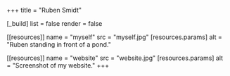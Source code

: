 +++
title = "Ruben Smidt"

[_build]
    list = false
    render = false

[[resources]]
    name = "myself"
    src = "myself.jpg"
    [resources.params]
        alt = "Ruben standing in front of a pond."

[[resources]]
    name = "website"
    src = "website.jpg"
    [resources.params]
        alt = "Screenshot of my website."
+++
